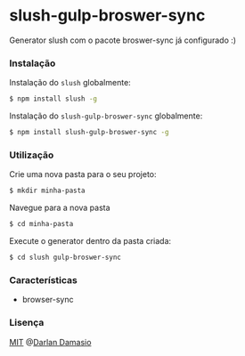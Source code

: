 # slush-gulp-broswer-sync
Generator slush com o pacote broswer-sync já configurado :)



### Instalação

Instalação do `slush` globalmente:

```bash
$ npm install slush -g
```

Instalação do `slush-gulp-broswer-sync` globalmente:

```bash
$ npm install slush-gulp-broswer-sync -g
```

### Utilização

Crie uma nova pasta para o seu projeto:

```bash
$ mkdir minha-pasta
```

Navegue para a nova pasta
```bash
$ cd minha-pasta
```

Execute o generator dentro da pasta criada:

```bash
$ cd slush gulp-broswer-sync
```

### Características

- browser-sync

### Lisença

[MIT](http://www.opensource.org/licenses/MIT) @[Darlan Damasio](http://damasio34.com)
